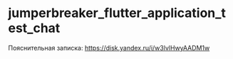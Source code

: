 # jumperbreaker_flutter_application_test_chat

Пояснительная записка: https://disk.yandex.ru/i/w3lvlHwyAADM1w
